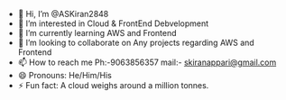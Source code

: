 - 👋 Hi, I’m @ASKiran2848
- 👀 I’m interested in Cloud & FrontEnd Debvelopment
- 🌱 I’m currently learning AWS and Frontend
- 💞️ I’m looking to collaborate on Any projects regarding AWS and Frontend
- 📫 How to reach me 
Ph:-9063856357 mail:- skiranappari@gmail.com
- 😄 Pronouns: He/Him/His
- ⚡ Fun fact: A cloud weighs around a million tonnes.

<!---
ASKiran2848/ASKiran2848 is a ✨ special ✨ repository because its `README.md` (this file) appears on your GitHub profile.
You can click the Preview link to take a look at your changes.
--->
